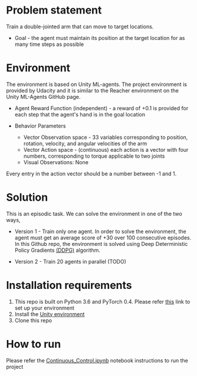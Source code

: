 # Problem statement

Train a double-jointed arm that can move to target locations.

* Goal - the agent must maintain its position at the target location for as many time steps as possible

# Environment 

The environment is based on Unity ML-agents. The project environment is provided by Udacity and it is similar to the Reacher environment on the Unity ML-Agents GitHub page.


* Agent Reward Function (independent) - a reward of +0.1 is provided for each step that the agent's hand is in the goal location

* Behavior Parameters
	* Vector Observation space - 33 variables corresponding to position, rotation, velocity, and angular velocities of the arm
	* Vector Action space - (continuous) each action is a vector with four numbers, corresponding to torque applicable to two joints 
	* Visual Observations: None

Every entry in the action vector should be a number between -1 and 1. 

# Solution
This is an episodic task. We can solve the environment in one of the two ways,
* Version 1 - Train only one agent. In order to solve the environment, the agent must get an average score of +30 over 100 consecutive episodes. In this Github repo, the environment is solved using Deep Deterministic Policy Gradients [(DDPG)](https://arxiv.org/abs/1509.02971) algorithm.

* Version 2 - Train 20 agents in parallel (TODO)

# Installation requirements
1. This repo is built on Python 3.6 and PyTorch 0.4. Please refer [this](https://github.com/udacity/deep-reinforcement-learning#dependencies) link to set up your environment
2. Install the [Unity environment](https://github.com/Unity-Technologies/ml-agents/blob/master/docs/Installation.md)
3. Clone this repo


# How to run
Please refer the [Continuous_Control.ipynb](Continuous_Control.ipynb) notebook instructions to run the project
